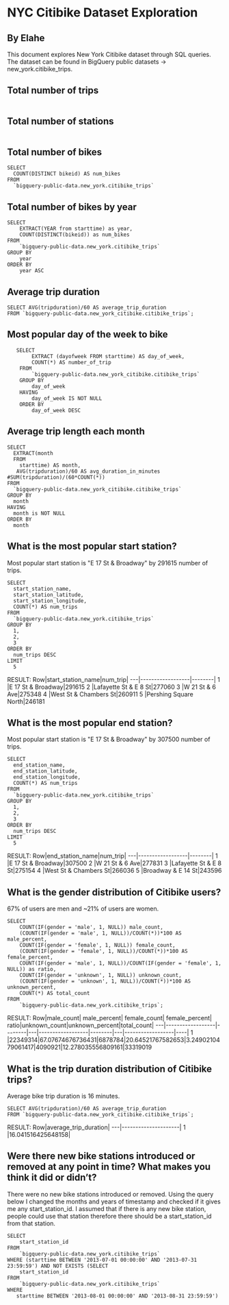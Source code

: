 # NYC Citibike Dataset Exploration
## By Elahe
This document explores New York Citibike dataset through SQL queries. The dataset can be found in BigQuery public datasets -> new_york.citibike_trips.
## Total number of trips
```

```
## Total number of stations
```

```
## Total number of bikes
```
SELECT
  COUNT(DISTINCT bikeid) AS num_bikes
FROM
  `bigquery-public-data.new_york.citibike_trips`
```
## Total number of bikes by year
```
SELECT 
    EXTRACT(YEAR from starttime) as year,  
    COUNT(DISTINCT(bikeid)) as num_bikes
FROM 
    `bigquery-public-data.new_york.citibike_trips`
GROUP BY 
    year
ORDER BY
    year ASC
```
## Average trip duration
```
SELECT AVG(tripduration)/60 AS average_trip_duration
FROM `bigquery-public-data.new_york_citibike.citibike_trips`;
```
## Most popular day of the week to bike
```
   SELECT  
        EXTRACT (dayofweek FROM starttime) AS day_of_week,
        COUNT(*) AS number_of_trip
    FROM 
        `bigquery-public-data.new_york_citibike.citibike_trips`
    GROUP BY 
        day_of_week
    HAVING
        day_of_week IS NOT NULL 
    ORDER BY 
        day_of_week DESC
```
## Average trip length each month
```
SELECT
  EXTRACT(month
  FROM
    starttime) AS month,
   AVG(tripduration)/60 AS avg_duration_in_minutes #SUM(tripduration)/(60*COUNT(*))
FROM
  `bigquery-public-data.new_york_citibike.citibike_trips`
GROUP BY
  month
HAVING 
  month is NOT NULL
ORDER BY
  month
 ```
##
##
##
##
## What is the most popular start station?
Most popular start station is "E 17 St & Broadway" by 291615 number of trips.
```
SELECT
  start_station_name,
  start_station_latitude,
  start_station_longitude,
  COUNT(*) AS num_trips
FROM
  `bigquery-public-data.new_york.citibike_trips`
GROUP BY
  1,
  2,
  3
ORDER BY
  num_trips DESC
LIMIT
  5
```
RESULT:
Row|start_station_name|num_trip|
---|------------------|--------|
1  |E 17 St & Broadway|291615
2  |Lafayette St & E 8 St|277060
3  |W 21 St & 6 Ave|275348
4  |West St & Chambers St|260911
5  |Pershing Square North|246181
## What is the most popular end station?
Most popular start station is "E 17 St & Broadway" by 307500 number of trips.
```
SELECT
  end_station_name,
  end_station_latitude,
  end_station_longitude,
  COUNT(*) AS num_trips
FROM
  `bigquery-public-data.new_york.citibike_trips`
GROUP BY
  1,
  2,
  3
ORDER BY
  num_trips DESC
LIMIT
  5
```
RESULT:
Row|end_station_name|num_trip|
---|------------------|--------|
1  |E 17 St & Broadway|307500
2  |W 21 St & 6 Ave|277831
3  |Lafayette St & E 8 St|275154
4  |West St & Chambers St|266036
5  |Broadway & E 14 St|243596
## What is the gender distribution of Citibike users?
67% of users are men and ~21% of users are women.
```
SELECT
    COUNT(IF(gender = 'male', 1, NULL)) male_count,
    (COUNT(IF(gender = 'male', 1, NULL))/COUNT(*))*100 AS male_percent,
    COUNT(IF(gender = 'female', 1, NULL)) female_count,
    (COUNT(IF(gender = 'female', 1, NULL))/COUNT(*))*100 AS female_percent,
    COUNT(IF(gender = 'male', 1, NULL))/COUNT(IF(gender = 'female', 1, NULL)) as ratio,
    COUNT(IF(gender = 'unknown', 1, NULL)) unknown_count,
    (COUNT(IF(gender = 'unknown', 1, NULL))/COUNT(*))*100 AS unknown_percent,
    COUNT(*) AS total_count
FROM
    `bigquery-public-data.new_york.citibike_trips`;
```
RESULT:
Row|male_count|	male_percent|	female_count|	female_percent|	ratio|unknown_count|unknown_percent|total_count|
---|------------------|--------|---|------------------|--------|---|------------------|----|
1  |22349314|67.07674676736431|6878784|20.64521767582653|3.2490210479061417|4090921|12.278035556809161|33319019

## What is the trip duration distribution of Citibike trips?
Average bike trip duration is 16 minutes.
```
SELECT AVG(tripduration)/60 AS average_trip_duration
FROM `bigquery-public-data.new_york_citibike.citibike_trips`;
```
RESULT:
Row|average_trip_duration|
---|---------------------|
1  |16.041516425648158|
## Were there new bike stations introduced or removed at any point in time? What makes you think it did or didn’t?
There were no new bike stations introduced or removed. Using the query below I changed the months and years of timestamp and checked if it gives me any start_station_id. I assumed that if there is any new bike station, people could use that station therefore there should be a start_station_id from that station.
```
SELECT
    start_station_id
FROM
    `bigquery-public-data.new_york.citibike_trips`
WHERE (starttime BETWEEN '2013-07-01 00:00:00' AND '2013-07-31 23:59:59') AND NOT EXISTS (SELECT
    start_station_id
FROM
    `bigquery-public-data.new_york.citibike_trips`
WHERE
   starttime BETWEEN '2013-08-01 00:00:00' AND '2013-08-31 23:59:59')

```
